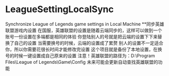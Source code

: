 # LeagueSettingLocalSync
Synchronize League of Legends game settings in Local Machine
**同步英雄联盟游戏内设置
在国服，英雄联盟的设置是随着云端同步的，这样可以做到一个账号一份设置在多端都是相同的体验
你登陆别人的号就是把云端的设置下下来替换了自己的设置
当需要换号的时候，云端的设置成了累赘
别人的设置不一定适合你，所以你需要花很长时间才能修改完设置
这个项目就是备份了本地设置，在换号的时候一键设置成自己原来的设置
注意！英雄联盟的路径为：D:\Program Files\League of Legends\Game\Config
未来可能会更新自动查找英雄联盟的功能
